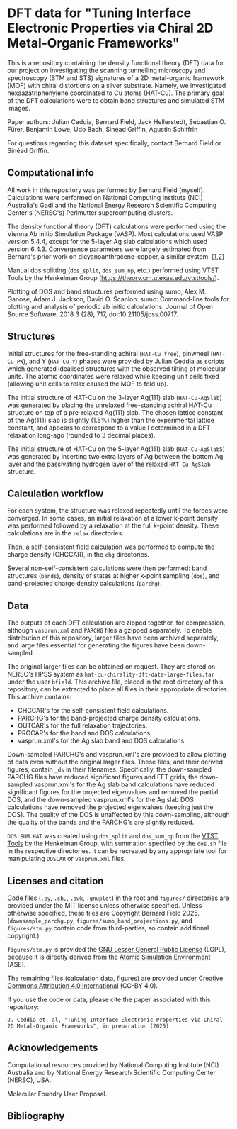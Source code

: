 # DFT data for "Tuning Interface Electronic Properties via Chiral 2D Metal-Organic Frameworks"

This is a repository containing the density functional theory (DFT) data for
our project on investigating the scanning tunnelling microscopy and spectroscopy
(STM and STS) signatures of a 2D metal-organic framework (MOF) with chiral
distortions on a silver substrate.
Namely, we investigated hexaazatriphenylene coordinated to Cu atoms (HAT-Cu).
The primary goal of the DFT calculations were to obtain band structures and
simulated STM images.

Paper authors:
Julian Ceddia, Bernard Field, Jack Hellerstedt, Sebastian O. Fürer,
Benjamin Lowe, Udo Bach, Sinéad Griffin, Agustin Schiffrin

For questions regarding this dataset specifically, contact Bernard Field or Sinéad Griffin.

## Computational info

All work in this repository was performed by Bernard Field (myself).
Calculations were performed on National Computing Institute (NCI) Australia's
Gadi and the National Energy Research Scientific Computing Center's (NERSC's)
Perlmutter supercomputing clusters.

The density functional theory (DFT) calculations were performed using the
Vienna Ab initio Simulation Package (VASP).
Most calculations used VASP version 5.4.4, except for the 5-layer Ag slab
calculations which used version 6.4.3.
Convergence parameters were largely estimated from Bernard's prior work
on dicyanoanthracene-copper, a similar system.
[[1](https://doi.org/10.1038/s41524-022-00918-0),[2](https://doi.org/10.1002/adfm.202106474)]

Manual dos splitting (`dos_split`, `dos_sum_np`, etc.) performed using VTST Tools by the Henkelman Group (https://theory.cm.utexas.edu/vtsttools/).

Plotting of DOS and band structures performed using sumo,
Alex M. Ganose, Adam J. Jackson, David O. Scanlon. sumo: Command-line tools for plotting and analysis of periodic ab initio calculations. Journal of Open Source Software, 2018 3 (28), 717, doi:10.21105/joss.00717.

## Structures

Initial structures for the free-standing achiral (`HAT-Cu_free`), pinwheel
(`HAT-Cu_PW`), and Y (`HAT-Cu_Y`) phases were provided by Julian Ceddia
as scripts which generated idealised structures with the observed tilting
of molecular units. The atomic coordinates were relaxed while keeping unit
cells fixed (allowing unit cells to relax caused the MOF to fold up).

The initial structure of HAT-Cu on the 3-layer Ag(111) slab (`HAT-Cu-AgSlab`)
was generated by placing the unrelaxed free-standing achiral HAT-Cu structure
on top of a pre-relaxed Ag(111) slab. The chosen lattice constant of the
Ag(111) slab is slightly (1.5%) higher than the experimental lattice constant,
and appears to correspond to a value I determined in a DFT relaxation long-ago
(rounded to 3 decimal places).

The initial structure of HAT-Cu on the 5-layer Ag(111) slab (`HAT-Cu-AgSlab5`)
was generated by inserting two extra layers of Ag between the bottom Ag layer
and the passivating hydrogen layer of the relaxed `HAT-Cu-AgSlab` structure.

## Calculation workflow

For each system, the structure was relaxed repeatedly until the forces
were converged. In some cases, an initial relaxation at a lower k-point density
was performed followed by a relaxation at the full k-point density.
These calculations are in the `relax` directories.

Then, a self-consistent field calculation was performed to compute the charge
density (CHGCAR), in the `chg` directories.

Several non-self-consistent calculations were then performed:
band structures (`bands`), density of states at higher k-point sampling (`dos`),
and band-projected charge density calculations (`parchg`).

## Data

The outputs of each DFT calculation are zipped together, for compression,
although `vasprun.xml` and `PARCHG` files a gzipped separately.
To enable distribution of this repository, larger files have been archived
separately, and large files essential for generating the figures have been
down-sampled.

The original larger files can be obtained on request.
They are stored on NERSC's HPSS system as
`hat-cu-chirality-dft-data-large-files.tar` under the user `bfield`.
This archive file, placed in the root directory of this repository, can be
extracted to place all files in their appropriate directories.
This archive contains:
- CHGCAR's for the self-consistent field calculations.
- PARCHG's for the band-projected charge density calculations.
- OUTCAR's for the full relaxation trajectories.
- PROCAR's for the band and DOS calculations.
- vasprun.xml's for the Ag slab band and DOS calculations.

Down-sampled PARCHG's and vasprun.xml's are provided to allow plotting of data
even without the original larger files. These files, and their derived figures,
contain `_ds` in their filenames.
Specifically, the down-sampled PARCHG files have reduced significant figures
and FFT grids, the down-sampled vasprun.xml's for the Ag slab band calculations
have reduced significant figures for the projected eigenvalues and removed the
partial DOS, and the down-sampled vasprun.xml's for the Ag slab DOS calculations
have removed the projected eigenvalues (keeping just the DOS).
The quality of the DOS is unaffected by this down-sampling, although the quality
of the bands and the PARCHG's are slightly reduced.

`DOS.SUM.HAT` was created using `dos_split` and `dos_sum_np` from the
[VTST Tools](https://theory.cm.utexas.edu/vtsttools/) by the Henkelman Group,
with summation specified by the `dos.sh` file in the respective directories.
It can be recreated by any appropriate tool for manipulating `DOSCAR` or
`vasprun.xml` files.

## Licenses and citation

Code files (`.py`, `.sh,`, `.awk`, `.gnuplot`) in the root and `figures/`
directories are provided under the MIT license unless otherwise specified.
Unless otherwise specified, these files are Copyright Bernard Field 2025.
(`downsample_parchg.py`, `figures/sumo_band_projections.py`, and `figures/stm.py`
contain code from third-parties, so contain additional copyright.)

`figures/stm.py` is provided the
[GNU Lesser General Public License](https://www.gnu.org/licenses/lgpl-3.0.html)
(LGPL), because it is directly derived from the
[Atomic Simulation Environment](https://wiki.fysik.dtu.dk/ase/index.html) (ASE).

The remaining files (calculation data, figures) are provided under
[Creative Commons Attribution 4.0 International](https://creativecommons.org/licenses/by/4.0/)
(CC-BY 4.0).

If you use the code or data, please cite the paper associated with this repository:

    J. Ceddia et. al, "Tuning Interface Electronic Properties via Chiral 2D Metal-Organic Frameworks", in preparation (2025)

## Acknowledgements

Computational resources provided by National Computing Institute (NCI) Australia and by National Energy Research Scientific Computing Center (NERSC), USA.

Molecular Foundry User Proposal.

## Bibliography
